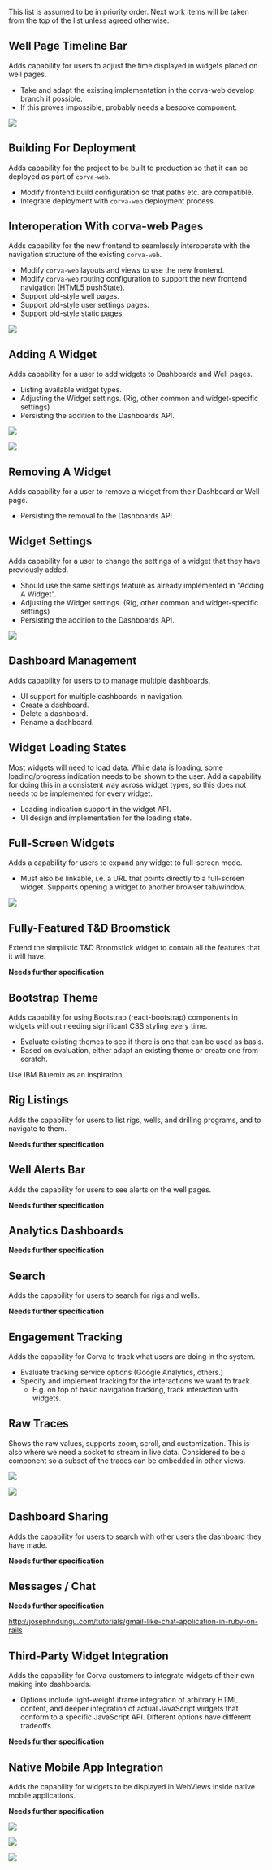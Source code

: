 This list is assumed to be in priority order. Next work items will be taken from
the top of the list unless agreed otherwise.

## Well Page Timeline Bar

Adds capability for users to adjust the time displayed in widgets placed
on well pages.

* Take and adapt the existing implementation in the corva-web develop branch
  if possible.
* If this proves impossible, probably needs a bespoke component.

![](mockups/timeline.png)

## Building For Deployment

Adds capability for the project to be built to production so that it can be deployed as part of `corva-web`.

* Modify frontend build configuration so that paths etc. are compatible.
* Integrate deployment with `corva-web` deployment process.

## Interoperation With corva-web Pages

Adds capability for the new frontend to seamlessly interoperate with the navigation structure of the existing `corva-web`.

* Modify `corva-web` layouts and views to use the new frontend.
* Modify `corva-web` routing configuration to support the new frontend navigation (HTML5 pushState).
* Support old-style well pages.
* Support old-style user settings pages.
* Support old-style static pages.

![](mockups/config.png)

## Adding A Widget

Adds capability for a user to add widgets to Dashboards and Well pages.

* Listing available widget types.
* Adjusting the Widget settings. (Rig, other common and widget-specific settings)
* Persisting the addition to the Dashboards API.

![](mockups/add_widget_list.PNG)

![](mockups/add_widget.PNG)

## Removing A Widget

Adds capability for a user to remove a widget from their Dashboard or Well page.

* Persisting the removal to the Dashboards API.

## Widget Settings

Adds capability for a user to change the settings of a widget that they have previously added.

* Should use the same settings feature as already implemented in "Adding A Widget".
* Adjusting the Widget settings. (Rig, other common and widget-specific settings)
* Persisting the addition to the Dashboards API.

![](mockups/widget_settings.PNG)

## Dashboard Management

Adds capability for users to to manage multiple dashboards.

* UI support for multiple dashboards in navigation.
* Create a dashboard.
* Delete a dashboard.
* Rename a dashboard.

## Widget Loading States

Most widgets will need to load data. While data is loading, some loading/progress indication needs to be shown to the user. Add a capability for doing this in a consistent way across widget types, so this does not needs to be implemented for every widget.

* Loading indication support in the widget API.
* UI design and implementation for the loading state.

## Full-Screen Widgets

Adds a capability for users to expand any widget to full-screen mode.

* Must also be linkable, i.e. a URL that points directly to a full-screen widget. Supports opening a widget to another browser tab/window.

![](mockups/fullscreen.png)

## Fully-Featured T&D Broomstick

Extend the simplistic T&D Broomstick widget to contain all the features that it will have.

**Needs further specification**

## Bootstrap Theme

Adds capability for using Bootstrap (react-bootstrap) components in widgets without
needing significant CSS styling every time.

* Evaluate existing themes to see if there is one that can be used as basis.
* Based on evaluation, either adapt an existing theme or create one from scratch.

Use IBM Bluemix as an inspiration.

## Rig Listings

Adds the capability for users to list rigs, wells, and drilling programs, and to navigate to them.

**Needs further specification**

## Well Alerts Bar

Adds the capability for users to see alerts on the well pages.

**Needs further specification**

## Analytics Dashboards

**Needs further specification**

## Search

Adds the capability for users to search for rigs and wells.

**Needs further specification**

## Engagement Tracking

Adds the capability for Corva to track what users are doing in the system.

* Evaluate tracking service options (Google Analytics, others.)
* Specify and implement tracking for the interactions we want to track.
  * E.g. on top of basic navigation tracking, track interaction with widgets.

## Raw Traces

Shows the raw values, supports zoom, scroll, and customization.
This is also where we need a socket to stream in live data.
Considered to be a component so a subset of the traces can be embedded in other views.

![](mockups/traces.png)

![](mockups/mobile_warning_scrolled.PNG)

## Dashboard Sharing

Adds the capability for users to search with other users the dashboard they have made.

**Needs further specification**

## Messages / Chat

**Needs further specification**
 
http://josephndungu.com/tutorials/gmail-like-chat-application-in-ruby-on-rails

## Third-Party Widget Integration

Adds the capability for Corva customers to integrate widgets of their own making into dashboards.

* Options include light-weight iframe integration of arbitrary HTML content, and deeper integration of actual JavaScript widgets that conform to a specific JavaScript API. Different options have different tradeoffs.

**Needs further specification**

## Native Mobile App Integration

Adds the capability for widgets to be displayed in WebViews inside native mobile applications.

**Needs further specification**

![](mockups/TAD_mobile.PNG)

![](mockups/mobile_warning.PNG)

![](mockups/mobile_warning_scrolled.PNG)
